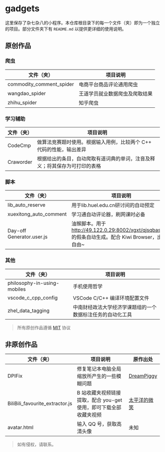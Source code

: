 # gadgets

这里保存了杂七杂八的小程序。本仓库根目录下的每一个文件（夹）即为一个独立的项目。部分文件夹下有 `README.md` 以提供更详细的使用说明。

## 原创作品

### 爬虫

|文件（夹）|项目说明|
|---|---|
|commodity_comment_spider|电商平台商品评论通用爬虫|
|wangdao_spider|王道学员就业数据爬虫及爬取结果|
|zhihu_spider|知乎爬虫|

### 学习辅助

|文件（夹）|项目说明|
|---|---|
|CodeCmp|做算法竞赛题时使用。根据输入用例，比较两个 C++ 代码的性能，输出差异|
|Craworder|根据给出的条目，自动爬取有道词典的单词，注音及释义；将其保存为可打印的表格|

### 脚本

|文件（夹）|项目说明|
|---|---|
|lib_auto_reserve|用于lib.huel.edu.cn研讨间的自动预定|
|xuexitong_auto_comment|学习通自动评论器，刷网课时必备|
|Day-off Generator.user.js|油猴脚本。用于 http://49.122.0.29:8002/xgxt/qjsqbase.do 的假条自动生成。配合 Kiwi Browser，出入自由~|

### 其他

|文件（夹）|项目说明|
|---|---|
|philosophy-in-using-mobiles|手机使用哲学|
|vscode_c_cpp_config|VSCode C/C++ 编译环境配置文件|
|zhel_data_tagging|中南财经政法大学经济学课题组的一个数据标注任务的自动化工具|

> 所有原创作品遵循 [MIT](./LICENSE) 协议

## 非原创作品

|文件（夹）|项目说明|原作出处|
|---|---|---|
|DPIFix|修复笔记本电脑全局缩放所产生的一些模糊问题|[DreamPiggy](https://www.zhihu.com/question/33635486/answer/58576398)|
|BiliBili_favourite_extractor.js|B 站收藏夹视频链接提取，配合 you-get 使用，即可下载全部收藏夹视频|[太平洋的微笑](https://www.bilibili.com/video/av98652912/)|
|avatar.html|输入 QQ 号，获取高清头像|未知|

> 如有侵权，请联系。